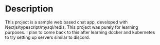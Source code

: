 # Description
This project is a sample web based chat app, developed with Nextjs/typescript/mysql/redis.
This project was purely for learning purposes.
I plan to come back to this after learning docker and kubernetes to try setting up servers similar to discord.